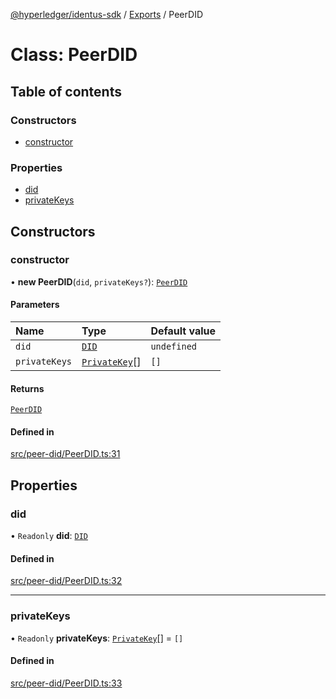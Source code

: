 [@hyperledger/identus-sdk](../README.md) / [Exports](../modules.md) / PeerDID

# Class: PeerDID

## Table of contents

### Constructors

- [constructor](PeerDID-1.md#constructor)

### Properties

- [did](PeerDID-1.md#did)
- [privateKeys](PeerDID-1.md#privatekeys)

## Constructors

### constructor

• **new PeerDID**(`did`, `privateKeys?`): [`PeerDID`](PeerDID-1.md)

#### Parameters

| Name | Type | Default value |
| :------ | :------ | :------ |
| `did` | [`DID`](Domain.DID.md) | `undefined` |
| `privateKeys` | [`PrivateKey`](../interfaces/PeerDID.PrivateKey.md)[] | `[]` |

#### Returns

[`PeerDID`](PeerDID-1.md)

#### Defined in

[src/peer-did/PeerDID.ts:31](https://github.com/hyperledger-identus/sdk-ts/blob/966e04ee4b9d4ba9d1e404c4d3d062abcf854530/src/peer-did/PeerDID.ts#L31)

## Properties

### did

• `Readonly` **did**: [`DID`](Domain.DID.md)

#### Defined in

[src/peer-did/PeerDID.ts:32](https://github.com/hyperledger-identus/sdk-ts/blob/966e04ee4b9d4ba9d1e404c4d3d062abcf854530/src/peer-did/PeerDID.ts#L32)

___

### privateKeys

• `Readonly` **privateKeys**: [`PrivateKey`](../interfaces/PeerDID.PrivateKey.md)[] = `[]`

#### Defined in

[src/peer-did/PeerDID.ts:33](https://github.com/hyperledger-identus/sdk-ts/blob/966e04ee4b9d4ba9d1e404c4d3d062abcf854530/src/peer-did/PeerDID.ts#L33)

